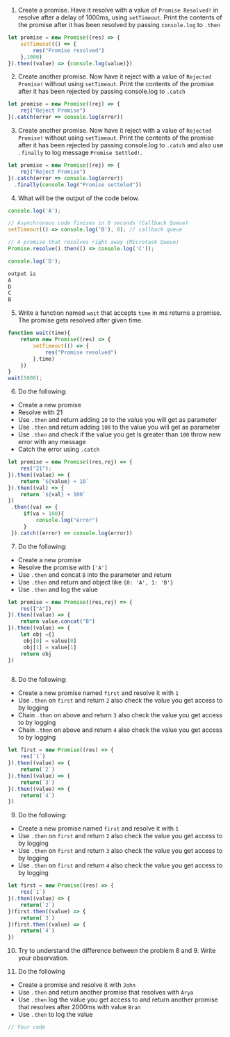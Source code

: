 1. Create a promise. Have it resolve with a value of `Promise Resolved!` in resolve after a delay of 1000ms, using `setTimeout`. Print the contents of the promise after it has been resolved by passing `console.log` to `.then`

```js
let promise = new Promise((res) => {
    setTimeout(() => {
        res("Promise resolved")
    },1000)
}).then((value) => {console.log(value)})

```

2. Create another promise. Now have it reject with a value of `Rejected Promise!` without using `setTimeout`. Print the contents of the promise after it has been rejected by passing console.log to `.catch`

```js
let promise = new Promise((rej) => {
    rej("Reject Promise")
}).catch(error => console.log(error))

```

3. Create another promise. Now have it reject with a value of `Rejected Promise!` without using `setTimeout`. Print the contents of the promise after it has been rejected by passing console.log to `.catch` and also use `.finally` to log message `Promise Settled!`.

```js
let promise = new Promise((rej) => {
    rej("Reject Promise")
}).catch(error => console.log(error))
  .finally(console.log("Promise setteled"))

```

4. What will be the output of the code below.

```js
console.log('A');

// Asynchronous code finises in 0 seconds (Callback Queue)
setTimeout(() => console.log('B'), 0); // callback queue

// A promise that resolves right away (Microtask Queue)
Promise.resolve().then(() => console.log('C'));

console.log('D');

output is 
A
D
C
B
```

5. Write a function named `wait` that accepts `time` in ms returns a promise. The promise gets resolved after given time.

```js
function wait(time){
    return new Promise((res) => {
        setTimeout(() => {
            res("Promise resolved")
        },time)
    })
}
wait(5000);
```

6. Do the following:

- Create a new promise
- Resolve with 21
- Use `.then` and return adding `10` to the value you will get as parameter
- Use `.then` and return adding `100` to the value you will get as parameter
- Use `.then` and check if the value you get is greater than `100` throw new error with any message
- Catch the error using `.catch`

```js
let promise = new Promise((res,rej) => {
    res("21");
}).then((value) => {
    return `${value} + 10`
}).then((val) => {
    return `${val} + 100`
})
 .then((va) => {
     if(va > 100){
         console.log("error")
     }
 }).catch((error) => console.log(error))
```

7. Do the following:

- Create a new promise
- Resolve the promise with `['A']`
- Use `.then` and concat `B` into the parameter and return
- Use `.then` and return and object like `{0: 'A', 1: 'B'}`
- Use `.then` and log the value

```js
let promise = new Promise((res,rej) => {
    res(["A"])
}).then((value) => {
    return value.concat("B")
}).then((value) => {
    let obj ={}
     obj[0] = value[0]
     obj[1] = value[1]
    return obj
})



```

8. Do the following:

- Create a new promise named `first` and resolve it with `1`
- Use `.then` on `first` and return `2` also check the value you get access to by logging
- Chain `.then` on above and return `3` also check the value you get access to by logging
- Chain `.then` on above and return `4` also check the value you get access to by logging

```js
let first = new Promise((res) => {
    res(`1`)
}).then((value) => {
    return(`2`)
}).then((value) => {
    return(`3`)
}).then((value) => {
    return(`4`)
})
```

9. Do the following:

- Create a new promise named `first` and resolve it with `1`
- Use `.then` on `first` and return `2` also check the value you get access to by logging
- Use `.then` on `first` and return `3` also check the value you get access to by logging
- Use `.then` on `first` and return `4` also check the value you get access to by logging

```js
let first = new Promise((res) => {
    res(`1`)
}).then((value) => {
    return(`2`)
})first.then((value) => {
    return(`3`)
})first.then((value) => {
    return(`4`)
})
```

10. Try to understand the difference between the problem 8 and 9. Write your observation.

11. Do the following

- Create a promise and resolve it with `John`
- Use `.then` and return another promise that resolves with `Arya`
- Use `.then` log the value you get access to and return another promise that resolves after 2000ms with value `Bran`
- Use `.then` to log the value

```js
// Your code
```
